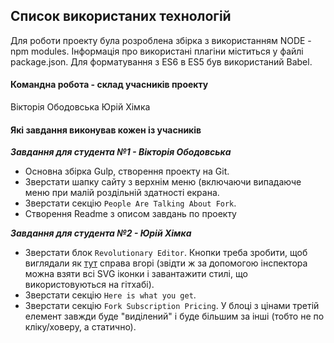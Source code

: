 ## Список використаних технологій
Для роботи проекту була розроблена збірка з використанням NODE - npm modules. 
Інформація про використані плагіни міститься у файлі package.json.
Для форматування з ES6 в ES5 був використаний Babel.


#### Командна робота - склад учасників проекту
Вікторія Ободовська 
Юрій Хімка 


#### Які завдання виконував кожен із учасників

***Завдання для студента №1 - Вікторія Ободовська***
 - Основна збірка Gulp, створення проекту на Git.
 - Зверстати шапку сайту з верхнім меню (включаючи випадаюче меню при малій роздільній здатності екрана.
 - Зверстати секцію `People Are Talking About Fork`.
 - Створення Readme з описом завдань по проекту

***Завдання для студента №2 - Юрій Хімка***
 - Зверстати блок `Revolutionary Editor`. Кнопки треба зробити, щоб виглядали як [тут](https://github.com/baxterthehacker/public-repo) справа вгорі (звідти ж за допомогою інспектора можна взяти всі SVG іконки і завантажити стилі, що використовуються на гітхабі).
 - Зверстати секцію `Here is what you get`.
 - Зверстати секцію `Fork Subscription Pricing`. У блоці з цінами третій елемент завжди буде "виділений" і буде більшим за інші (тобто не по кліку/ховеру, а статично).
